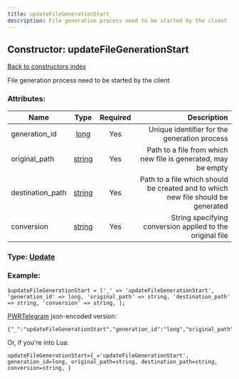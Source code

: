 ```yaml
---
title: updateFileGenerationStart
description: File generation process need to be started by the client
---
```

## Constructor: updateFileGenerationStart  
[Back to constructors index](index.md)



File generation process need to be started by the client

### Attributes:

| Name     |    Type       | Required | Description |
|----------|:-------------:|:--------:|------------:|
|generation\_id|[long](../types/long.md) | Yes|Unique identifier for the generation process|
|original\_path|[string](../types/string.md) | Yes|Path to a file from which new file is generated, may be empty|
|destination\_path|[string](../types/string.md) | Yes|Path to a file which should be created and to which new file should be generated|
|conversion|[string](../types/string.md) | Yes|String specifying conversion applied to the original file|



### Type: [Update](../types/Update.md)


### Example:

```
$updateFileGenerationStart = ['_' => 'updateFileGenerationStart', 'generation_id' => long, 'original_path' => string, 'destination_path' => string, 'conversion' => string, ];
```  

[PWRTelegram](https://pwrtelegram.xyz) json-encoded version:

```
{"_":"updateFileGenerationStart","generation_id":"long","original_path":"string","destination_path":"string","conversion":"string"}
```


Or, if you're into Lua:  


```
updateFileGenerationStart={_='updateFileGenerationStart', generation_id=long, original_path=string, destination_path=string, conversion=string, }

```


